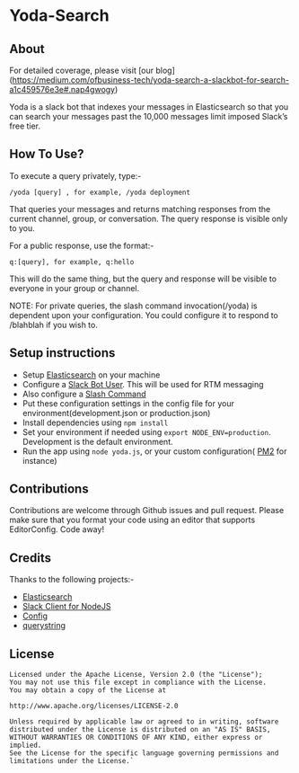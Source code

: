 # Yoda-Search
## About
For detailed coverage, please visit [our blog] (https://medium.com/ofbusiness-tech/yoda-search-a-slackbot-for-search-a1c459576e3e#.nap4gwogy)

Yoda is a slack bot that indexes your messages in Elasticsearch so that you can search your messages past the 10,000 messages limit imposed Slack’s free tier.

## How To Use?
To execute a query privately, type:-

`/yoda [query] , for example, /yoda deployment`

That queries your messages and returns matching responses from the current channel, group, or conversation. The query response is visible only to you.

For a public response, use the format:-

`q:[query], for example, q:hello`

This will do the same thing, but the query and response will be visible to everyone in your group or channel.

NOTE: For private queries, the slash command invocation(/yoda) is dependent upon your configuration. You could configure it to respond to /blahblah if you wish to.
## Setup instructions

 - Setup [Elasticsearch](https://www.elastic.co/products/elasticsearch) on your machine
 - Configure a [Slack Bot User](https://api.slack.com/bot-users). This will be used for RTM messaging
 - Also configure a [Slash Command](https://api.slack.com/custom-integrations)
 - Put these configuration settings in the config file for your environment(development.json or production.json)
 - Install dependencies using `npm install`
 - Set your environment if needed using `export NODE_ENV=production`. Development is the default environment.
 - Run the app using `node yoda.js`, or your custom configuration( [PM2](http://pm2.keymetrics.io/) for instance)

 ## Contributions
Contributions are welcome through Github issues and pull request.
Please make sure that you format your code using an editor that supports EditorConfig.
Code away!

## Credits
Thanks to the following projects:-
 - [Elasticsearch](https://github.com/elastic/elasticsearch)
 - [Slack Client for NodeJS](https://github.com/slackhq/node-slack-sdk)
 - [Config](https://github.com/lorenwest/node-config)
 - [querystring](https://github.com/Gozala/querystring)
 
## License
    Licensed under the Apache License, Version 2.0 (the "License");
    You may not use this file except in compliance with the License.
    You may obtain a copy of the License at

    http://www.apache.org/licenses/LICENSE-2.0

    Unless required by applicable law or agreed to in writing, software
    distributed under the License is distributed on an "AS IS" BASIS,
    WITHOUT WARRANTIES OR CONDITIONS OF ANY KIND, either express or implied.
    See the License for the specific language governing permissions and
    limitations under the License.`
